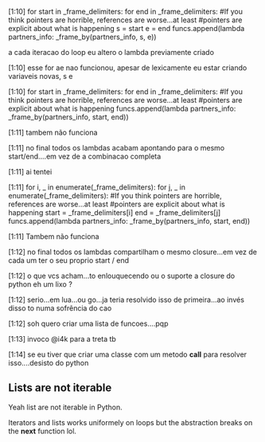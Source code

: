 ​[1:10] 
for start in _frame_delimiters:
      for end in _frame_delimiters:
          #If you think pointers are horrible, references are worse...at least
          #pointers are explicit about what is happening
          s = start
          e = end
          funcs.append(lambda partners_info: _frame_by(partners_info, s, e))

a cada iteracao do loop
eu altero o lambda previamente criado

​[1:10] 
esse for ae nao funcionou, apesar de lexicamente eu estar criando variaveis novas, s e

​[1:10] 
for start in _frame_delimiters:
     for end in _frame_delimiters:
         #If you think pointers are horrible, references are worse...at least
         #pointers are explicit about what is happening
         funcs.append(lambda partners_info: _frame_by(partners_info, start, end))

​[1:11] 
tambem não funciona

​[1:11] 
no final todos os lambdas acabam apontando para o mesmo start/end....em vez de a combinacao completa

​[1:11] 
ai tentei

​[1:11] 
for i, _ in enumerate(_frame_delimiters):
       for j, _ in enumerate(_frame_delimiters):
           #If you think pointers are horrible, references are worse...at least
           #pointers are explicit about what is happening
           start = _frame_delimiters[i]
           end = _frame_delimiters[j]
           funcs.append(lambda partners_info: _frame_by(partners_info, start, end))

​[1:11] 
Tambem não funciona

​[1:12] 
no final todos os lambdas compartilham o mesmo closure...em vez de cada um ter o seu proprio start / end

​[1:12] 
o que vcs acham...to enlouquecendo ou o suporte a closure do python eh um lixo ?

​[1:12] 
serio...em lua...ou go...ja teria resolvido isso de primeira...ao invés disso to numa sofrência do cao

​[1:12] 
soh quero criar uma lista de funcoes....pqp

​[1:13] 
invoco @i4k para a treta tb

​[1:14] 
se eu tiver que criar uma classe com um metodo __call__ para resolver isso....desisto do python


## Lists are not iterable

Yeah list are not iterable in Python.

Iterators and lists works uniformely on loops
but the abstraction breaks on the **next** function lol.
